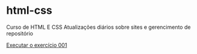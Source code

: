 # html-css
 Curso de HTML E CSS
 Atualizações diários sobre sites e gerencimento de repositório

 <a href="https://github.com/OliveiraVictoria/html-css/exercicios/desafio005/index.html">Executar o exercício 001</a>